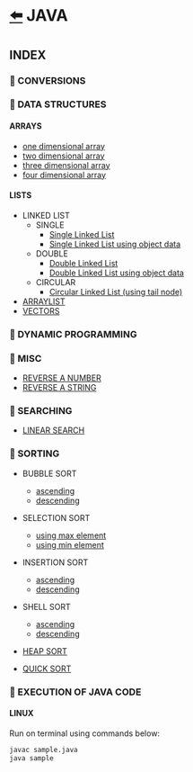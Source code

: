 # [:arrow_left:](../README.md) JAVA

## INDEX

### :rocket: CONVERSIONS

### :rocket: DATA STRUCTURES

#### ARRAYS

* [one dimensional array](Data-Structures/ARRAYS/oneDarray.java)
* [two dimensional array](Data-Structures/ARRAYS/twoDarray.java)
* [three dimensional array](Data-Structures/ARRAYS/threeDarray.java)
* [four dimensional array](Data-Structures/ARRAYS/fourDarray.java)

#### LISTS

* LINKED LIST
  * SINGLE
    * [Single Linked List](Data-Structures/LISTS/SINGLE/LinkedList.java)
    * [Single Linked List using object data](Data-Structures/LISTS/Single-Linked-List/singleLinkedList.java)
  * DOUBLE
    * [Double Linked List](Data-Structures/LISTS/DOUBLE/DoublyLinkedList.java)
    * [Double Linked List using object data](Data-Structures/LISTS/Double-Linked-List/DoubleLinkedList.java)
  * CIRCULAR
    * [Circular Linked List (using tail node)](Data-Structures/LISTS/CIRCULAR/CircularLinkedList.java)
* [ARRAYLIST](Data-Structures/LISTS/arrayList.java)
* [VECTORS](Data-Structures/LISTS/vectors.java)

### :rocket: DYNAMIC PROGRAMMING

### :rocket: MISC

* [REVERSE A NUMBER](Misc/reverse_no.java)
* [REVERSE A STRING](Misc/reverseString.java)

### :rocket: SEARCHING

* [LINEAR SEARCH](Searches/linearSearch.java)

### :rocket: SORTING

* BUBBLE SORT
  * [ascending](Sorting/BubbleSort.java)
  * [descending](Sorting/bubbleSort.java)

* SELECTION SORT
  * [using max element](Sorting/SelectionSort.java)
  * [using min element](Sorting/selectionsort.java)

* INSERTION SORT
  * [ascending](Sorting/insertionSort.java)
  * [descending](Sorting/InsertionSort.java)

* SHELL SORT
  * [ascending](Sorting/ShellSort.java)
  * [descending](Sorting/shellSort.java)
  
* [HEAP SORT](Sorting/HeapSort.java)
* [QUICK SORT](Sorting/QuickSort.java)

### :rocket: EXECUTION OF JAVA CODE

#### LINUX

Run on terminal using commands below:

```bash
javac sample.java
java sample
```